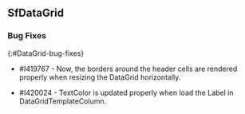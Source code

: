 ## SfDataGrid

### Bug Fixes
{:#DataGrid-bug-fixes}

* \#I419767 - Now, the borders around the header cells are rendered properly when resizing the DataGrid horizontally.

* \#I420024 - TextColor is updated properly when load the Label in DataGridTemplateColumn.
